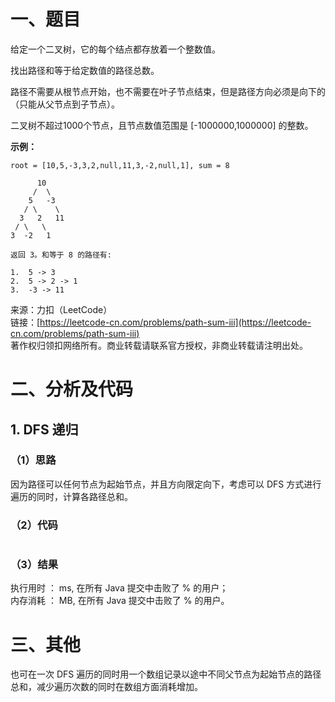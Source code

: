 # 一、题目
给定一个二叉树，它的每个结点都存放着一个整数值。   
   
找出路径和等于给定数值的路径总数。   
   
路径不需要从根节点开始，也不需要在叶子节点结束，但是路径方向必须是向下的（只能从父节点到子节点）。   

二叉树不超过1000个节点，且节点数值范围是 [-1000000,1000000] 的整数。   
   
**示例：**
```
root = [10,5,-3,3,2,null,11,3,-2,null,1], sum = 8

      10
     /  \
    5   -3
   / \    \
  3   2   11
 / \   \
3  -2   1

返回 3。和等于 8 的路径有:

1.  5 -> 3
2.  5 -> 2 -> 1
3.  -3 -> 11
```
来源：力扣（LeetCode）   
链接：[https://leetcode-cn.com/problems/path-sum-iii](https://leetcode-cn.com/problems/path-sum-iii)   
著作权归领扣网络所有。商业转载请联系官方授权，非商业转载请注明出处。   
# 二、分析及代码    
## 1. DFS 递归
### （1）思路 
因为路径可以任何节点为起始节点，并且方向限定向下，考虑可以 DFS 方式进行遍历的同时，计算各路径总和。    
### （2）代码  
```Java
```
### （3）结果
执行用时 ： ms, 在所有 Java 提交中击败了 % 的用户；  
内存消耗 ： MB, 在所有 Java 提交中击败了 % 的用户。  
# 三、其他
也可在一次 DFS 遍历的同时用一个数组记录以途中不同父节点为起始节点的路径总和，减少遍历次数的同时在数组方面消耗增加。   

